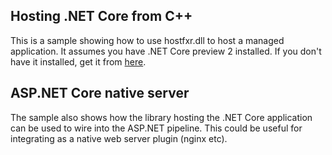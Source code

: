 ## Hosting .NET Core from C++

This is a sample showing how to use hostfxr.dll to host a managed application. It assumes you have .NET Core preview 2 installed. If you
don't have it installed, get it from [here](https://github.com/dotnet/core/blob/master/release-notes/download-archives/2.0.0-preview2-download.md).

## ASP.NET Core native server

The sample also shows how the library hosting the .NET Core application can be used to wire into the ASP.NET pipeline. This could be useful
for integrating as a native web server plugin (nginx etc).
